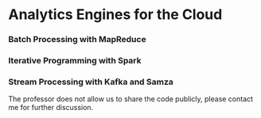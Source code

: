 # Analytics Engines for the Cloud

### Batch Processing with MapReduce



### Iterative Programming with Spark



### Stream Processing with Kafka and Samza



The professor does not allow us to share the code publicly, please contact me for further discussion.

